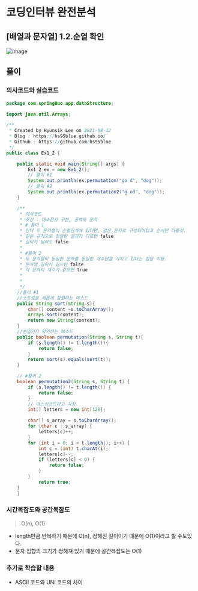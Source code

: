 # 코딩인터뷰 완전분석
## [배열과 문자열] 1.2.순열 확인

![image](https://user-images.githubusercontent.com/53857239/129150599-3c520283-39e0-4c81-9b17-4254143d0485.png)

## 풀이



### 의사코드와 실습코드

```java
package com.springDuo.app.dataStructure;

import java.util.Arrays;

/**
 * Created by Hyunsik Lee on 2021-08-12
 * Blog : https://hs95blue.github.io/
 * Github : https://github.com/hs95blue
 */
public class Ex1_2 {

    public static void main(String[] args) {
        Ex1_2 ex = new Ex1_2();
        // 풀이 #1
        System.out.println(ex.permutation("go d", "dog"));
        // 풀이 #2
        System.out.println(ex.permutation2("g od", "dog"));
    }

    /**
     * 의사코드
     * 조건 : 대소문자 구분, 공백도 문자
     * # 풀이 1
     * 만약 두 문자열이 순열관계에 있다면, 같은 문자로 구성되어있고 순서만 다를것.
     * 같은 규칙으로 정렬한 결과가 다르면 false
     * 길이가 달라도 false
     *
     * #풀이 2
     * 두 문자열이 동일한 문자를 동일한 개수만큼 가지고 있다는 점을 이용.
     * 문자열 길이가 같으면 false
     * 각 문자의 개수가 같으면 true
     *
     *
     */
    //풀이 #1
    //스트링을 새롭게 정렬하는 메소드
    public String sort(String s){
        char[] content =s.toCharArray();
        Arrays.sort(content);
        return new String(content);
    }
    //순열인지 확인하는 메소드
    public boolean permutation(String s, String t){
        if (s.length() != t.length()){
            return false;
        }
        return sort(s).equals(sort(t));
    }

    // #풀이 2
    boolean permutation2(String s, String t) {
        if (s.length() != t.length()) {
            return false;
        }
        // 아스키코드라고 가정
        int[] letters = new int[128];

        char[] s_array = s.toCharArray();
        for (char c : s_array) {
            letters[c]++;
        }
        for (int i = 0; i < t.length(); i++) {
            int c = (int) t.charAt(i);
            letters[c]--;
            if (letters[c] < 0) {
                return false;
            }
        }
            return true;
    }
    }


```

### 시간복잡도와 공간복잡도
> O(n), O(1)
- length만큼 반복하기 때문에 O(n), 정해진 길이이기 떄문에 O(1)이라고 할 수도있다.
- 문자 집합의 크기가 정해져 있기 때문에 공간복잡도는 O(1)




### 추가로 학습할 내용
- ASCII 코드와 UNI 코드의 차이